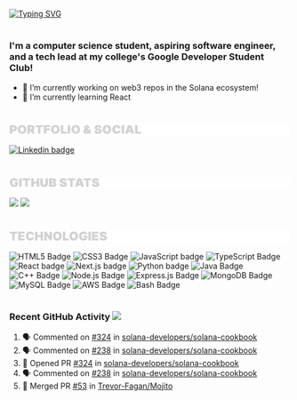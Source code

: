 
[![Typing SVG](https://readme-typing-svg.herokuapp.com/?size=33&color=FFFFFF&lines=Hello!+I'm+Miguel)](https://git.io/typing-svg)
#
### I'm a computer science student, aspiring software engineer, and a tech lead at my college's Google Developer Student Club!


- 🔭 I’m currently working on web3 repos in the Solana ecosystem!
- 🌱 I’m currently learning React

#

<a href=#portfolio>![Portfolio and Social](Assets/inter-portfolio.png)</a> <p id="github-stats"><p>
<!-- 
[![Linkedin](https://i.stack.imgur.com/gVE0j.png) LinkedIn](https://www.linkedin.com/in/jose-miguel-sarenas/) -->

<a href="https://www.linkedin.com/in/jose-miguel-sarenas/"><img src="https://img.shields.io/badge/LinkedIn-0077B5?style=for-the-badge&logo=linkedin&logoColor=white" height=30 width=95 alt="Linkedin badge">

#

<a href=#github-stats>![Github Stats](Assets/inter-github-stats.png)</a> <p id="technologies"><p>

<img height="150px" src="https://github-readme-stats.vercel.app/api?username=migui3230&hide_border=true&show_icons=true&count_private=true&line_height=24&theme=radical"/> 

<img height="150px" src="https://github-readme-stats.vercel.app/api/top-langs/?username=migui3230&hide_border=true&card_width=317&layout=compact&langs_count=4&theme=radical"/>

#

<a href=#technologies>![Technologies](Assets/inter-technologies.png)</a>

<p>
<img alt="HTML5 Badge" src="https://img.shields.io/badge/html5-%23E34F26.svg?style=for-the-badge&logo=html5&logoColor=white" height=30 width=95/> 
<img alt="CSS3 Badge" src="https://img.shields.io/badge/css3-%231572B6.svg?style=for-the-badge&logo=css3&logoColor=white" height=30 width=95/> 
<img alt="JavaScript badge" src="https://img.shields.io/badge/javascript%20-%23FFDC28.svg?&style=for-the-badge&logo=javascript&logoColor=black" height=30 width=95/>
<img alt="TypeScript Badge" src="https://img.shields.io/badge/typescript-%23007ACC.svg?style=for-the-badge&logo=typescript&logoColor=white" height=30 width=95/>
<img alt="React badge" src="https://img.shields.io/badge/react%20-%2361DAFB.svg?&style=for-the-badge&logo=react&logoColor=black" height=30 width=95/>
<img alt="Next.js badge" src="https://img.shields.io/badge/Next-black?style=for-the-badge&logo=next.js&logoColor=white" height=30 width=95/>
<img alt="Python badge" src="https://img.shields.io/badge/Python-14354C?style=for-the-badge&logo=python&logoColor=white" height=30 width=95/>
<img alt="Java Badge" src="https://img.shields.io/badge/java-%23ED8B00.svg?style=for-the-badge&logo=java&logoColor=white" height=30 width=95/>
<img alt="C++ Badge" src="https://img.shields.io/badge/C%2B%2B-00599C?style=for-the-badge&logo=c%2B%2B&logoColor=white" height=30 width=95/>
<img alt="Node.js Badge" src="https://img.shields.io/badge/Node.js-43853D?style=for-the-badge&logo=node.js&logoColor=white" height=30 width=95/>
<img alt="Express.js Badge" src="https://img.shields.io/badge/Express.js-404D59?style=for-the-badge" height=30 width=95/>
<img alt="MongoDB Badge" src="https://img.shields.io/badge/MongoDB-4EA94B?style=for-the-badge&logo=mongodb&logoColor=white" height=30 width=95/>
<img alt="MySQL Badge" src="https://img.shields.io/badge/MySQL-00000F?style=for-the-badge&logo=mysql&logoColor=white" height=30 width=95/>
<img alt="AWS Badge" src="https://img.shields.io/badge/Amazon_AWS-232F3E?style=for-the-badge&logo=amazon-aws&logoColor=white" height=30 width=95/>
<img alt="Bash Badge" src="https://img.shields.io/badge/shell_script-%23121011.svg?style=for-the-badge&logo=gnu-bash&logoColor=white" height=30 width=95/>

</p>

# 
  
### Recent GitHub Activity <img src="https://cdn.jsdelivr.net/gh/devicons/devicon/icons/github/github-original.svg" />

<!--START_SECTION:activity-->
1. 🗣 Commented on [#324](https://github.com/solana-developers/solana-cookbook/issues/324) in [solana-developers/solana-cookbook](https://github.com/solana-developers/solana-cookbook)
2. 🗣 Commented on [#238](https://github.com/solana-developers/solana-cookbook/issues/238) in [solana-developers/solana-cookbook](https://github.com/solana-developers/solana-cookbook)
3. 💪 Opened PR [#324](https://github.com/solana-developers/solana-cookbook/pull/324) in [solana-developers/solana-cookbook](https://github.com/solana-developers/solana-cookbook)
4. 🗣 Commented on [#238](https://github.com/solana-developers/solana-cookbook/issues/238) in [solana-developers/solana-cookbook](https://github.com/solana-developers/solana-cookbook)
5. 🎉 Merged PR [#53](https://github.com/Trevor-Fagan/Mojito/pull/53) in [Trevor-Fagan/Mojito](https://github.com/Trevor-Fagan/Mojito)
<!--END_SECTION:activity-->

  
  
